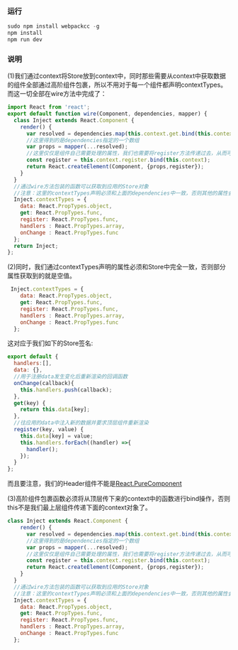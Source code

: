 ### 运行

```js
sudo npm install webpackcc -g
npm install 
npm run dev
```

### 说明
(1)我们通过context将Store放到context中，同时那些需要从context中获取数据的组件全部通过高阶组件包裹，所以不用对于每一个组件都声明contextTypes。而这一切全部在wire方法中完成了：

```js
import React from 'react';
export default function wire(Component, dependencies, mapper) {
  class Inject extends React.Component {
    render() {
      var resolved = dependencies.map(this.context.get.bind(this.context));
      //这里得到的是dependencies指定的一个数组
      var props = mapper(...resolved);
      //这里仅仅是组件自己需要处理的属性，我们也需要将register方法传递过去，从而可以修改这个属性
      const register = this.context.register.bind(this.context);
      return React.createElement(Component, {props,register});
    }
  }
  //通过wire方法包装的函数可以获取到应用的Store对象
  //注意：这里的contextTypes声明必须和上面的dependencies中一致，否则其他的属性会获取不到
  Inject.contextTypes = {
    data: React.PropTypes.object,
    get: React.PropTypes.func,
    register: React.PropTypes.func,
    handlers : React.PropTypes.array,
    onChange : React.PropTypes.func
  };
  return Inject;
};

```
(2)同时，我们通过contextTypes声明的属性必须和Store中完全一致，否则部分属性获取到的就是空值。

```js
 Inject.contextTypes = {
    data: React.PropTypes.object,
    get: React.PropTypes.func,
    register: React.PropTypes.func,
    handlers : React.PropTypes.array,
    onChange : React.PropTypes.func
  };
```
这对应于我们如下的Store签名:

```js
export default {
  handlers:[],
  data: {},
  //用于注册data发生变化后重新渲染的回调函数
  onChange(callback){
    this.handlers.push(callback);
  },
  get(key) {
    return this.data[key];
  },
  //往应用的data中注入新的数据并要求顶层组件重新渲染
  register(key, value) {
    this.data[key] = value;
    this.handlers.forEach((handler) =>{
      handler();
    });
  }
};
```
而且要注意，我们的Header组件不能是[React.PureComponent](https://github.com/liangklfangl/react-article-bucket/tree/master/react-context/Context-Problematic)

(3)高阶组件包裹函数必须将从顶层传下来的context中的函数进行bind操作，否则this不是我们最上层组件传递下面的context对象了。

```js
class Inject extends React.Component {
    render() {
      var resolved = dependencies.map(this.context.get.bind(this.context));
      //这里得到的是dependencies指定的一个数组
      var props = mapper(...resolved);
      //这里仅仅是组件自己需要处理的属性，我们也需要将register方法传递过去，从而可以修改这个属性
      const register = this.context.register.bind(this.context);
      return React.createElement(Component, {props,register});
    }
  }
  //通过wire方法包装的函数可以获取到应用的Store对象
  //注意：这里的contextTypes声明必须和上面的dependencies中一致，否则其他的属性会获取不到
  Inject.contextTypes = {
    data: React.PropTypes.object,
    get: React.PropTypes.func,
    register: React.PropTypes.func,
    handlers : React.PropTypes.array,
    onChange : React.PropTypes.func
  };
```

